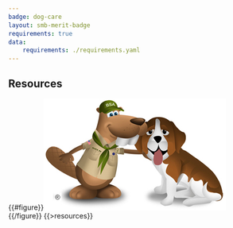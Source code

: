 ```yaml
---
badge: dog-care
layout: smb-merit-badge
requirements: true
data:
    requirements: ./requirements.yaml
---
```


## Resources

{{#figure}}<img src="dog-care-bucky.jpg" class="W(100%)" />{{/figure}}
{{>resources}}
